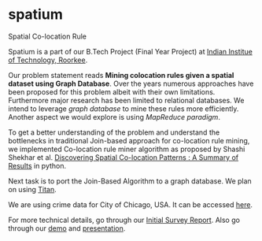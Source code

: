 spatium
=======

Spatial Co-location Rule

Spatium is a part of our B.Tech Project (Final Year Project) at [Indian Institue of Technology, Roorkee](http://www.iitr.ac.in/).

Our problem statement reads **Mining colocation rules given a spatial dataset using Graph Database**. Over the years numerous approaches have been proposed for this problem albeit with their own limitations. Furthermore major research has been limited to relational databases. We intend to leverage *graph database* to mine these rules more efficiently. Another aspect we would explore is using *MapReduce paradigm*.

To get a better understanding of the problem and understand the bottlenecks in traditional Join-based approach for co-location rule mining, we implemented Co-location rule miner algorithm as proposed by Shashi Shekhar et al. [Discovering Spatial Co-location Patterns : A Summary of Results](http://www.spatial.cs.umn.edu/paper_ps/sstd01.pdf) in python.

Next task is to port the Join-Based Algorithm to a graph database. We plan on using [Titan](http://thinkaurelius.github.io/titan/). 

We are using crime data for City of Chicago, USA. It can be accessed [here](https://data.cityofchicago.org/Public-Safety/Crimes-2001-to-present/ijzp-q8t2). 

For more technical details, go through our [Initial Survey Report](https://sites.google.com/site/sanketmehtaiitr/spatium). Also go through our [demo](http://shagunsodhani.in/spatium) and [presentation](http://slides.com/shagun/spatium).
